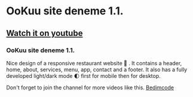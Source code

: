 # OoKuu site deneme 1.1.
## [Watch it on youtube](https://youtu.be/5RIFrZEjURA)
### OoKuu site deneme 1.1.
Nice design of a responsive restaurant website 🥗 . It contains a header, home, about, services, menu, app, contact and a footer. It also has a fully developed light/dark mode 🌓 first for mobile then for desktop.

Don't forget to join the channel for more videos like this.
[Bedimcode](https://www.youtube.com/c/Bedimcode)
